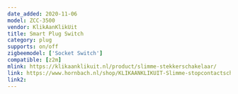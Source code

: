```yaml
---
date_added: 2020-11-06
model: ZCC-3500
vendor: KlikAanKlikUit
title: Smart Plug Switch
category: plug
supports: on/off
zigbeemodel: ['Socket Switch']
compatible: [z2m]
mlink: https://klikaanklikuit.nl/product/slimme-stekkerschakelaar/
link: https://www.hornbach.nl/shop/KLIKAANKLIKUIT-Slimme-stopcontactschakelaar-ZCC-3500/10306052/artikel.html
link2: 
---
```

